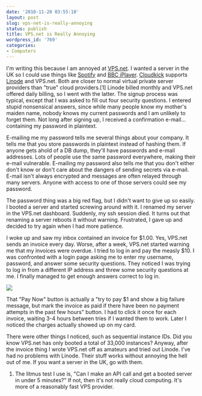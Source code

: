```yaml
---
date: '2010-11-20 03:55:10'
layout: post
slug: vps-net-is-really-annoying
status: publish
title: VPS.net is Really Annoying
wordpress_id: '769'
categories:
- Computers
---
```


I'm writing this because I am annoyed at [VPS.net](http://www.vps.net/). I wanted a server in the UK so I could use things like [Spotify](http://en.wikipedia.org/wiki/Spotify) and [BBC iPlayer](http://www.bbc.co.uk/iplayer/tv). [Cloudkick](https://www.cloudkick.com/) supports [Linode](http://www.linode.com/) and VPS.net. Both are closer to normal virtual private server providers than "true" cloud providers.\[1\] Linode billed monthly and VPS.net offered daily billing, so I went with the latter. The signup process was typical, except that I was asked to fill out four security questions. I entered stupid nonsensical answers, since while many people know my mother's maiden name, nobody knows my current passwords and I am unlikely to forget them. Not long after signing up, I received a confirmation e-mail... containing my password in plaintext.

E-mailing me my password tells me several things about your company. It tells me that you store passwords in plaintext instead of hashing them. If anyone gets ahold of a DB dump, they'll have passwords and e-mail addresses. Lots of people use the same password everywhere, making their e-mail vulnerable. E-mailing my password also tells me that you don't either don't know or don't care about the dangers of sending secrets via e-mail. E-mail isn't always encrypted and messages are often relayed through many servers. Anyone with access to one of those servers could see my password. 

The password thing was a big red flag, but I didn't want to give up so easily. I booted a server and started screwing around with it. I renamed my server in the VPS.net dashboard. Suddenly, my ssh session died. It turns out that renaming a server reboots it without warning. Frustrated, I gave up and decided to try again when I had more patience.

I woke up and saw my inbox contained an invoice for $1.00. Yes, VPS.net sends an invoice every day. Worse, after a week, VPS.net started warning me that my invoices were overdue. I tried to log in and pay the measly $10. I was confronted with a login page asking me to enter my username, password, and answer some security questions. They noticed I was trying to log in from a different IP address and threw some security questions at me. I finally managed to get enough answers correct to log in.

[![](http://geoff.greer.fm/rambling/wp-content/uploads/2010/11/Screen-shot-2010-11-11-at-1.06.18-AM-500x242.png)](http://geoff.greer.fm/rambling/wp-content/uploads/2010/11/Screen-shot-2010-11-11-at-1.06.18-AM.png)

That "Pay Now" button is actually a "try to pay $1 and show a big failure message, but mark the invoice as paid if there have been no payment attempts in the past few hours" button. I had to click it once for each invoice, waiting 3-4 hours between tries if I wanted them to work. Later I noticed the charges actually showed up on my card. 

There were other things I noticed, such as sequential instance IDs. Did you know VPS.net has only booted a total of 33,000 instances? Anyway, after the invoice thing I wrote VPS.net off as amateurs and tried out Linode. I've had no problems with Linode. Their stuff works without annoying the hell out of me. If you want a server in the UK, go with them.

1. The litmus test I use is, "Can I make an API call and get a booted server in under 5 minutes?" If not, then it's not really cloud computing. It's more of a reasonably fast VPS provider. 
